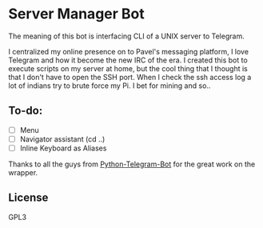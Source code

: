 # Server Manager Bot

The meaning of this bot is interfacing CLI of a UNIX server to Telegram.

I centralized my online presence on to Pavel's messaging platform, I love Telegram and how it become the new IRC of the era.
I created this bot to execute scripts on my server at home, but the cool thing that I thought is that I don't have to open the SSH port. When I check the ssh access log a lot of indians try to brute force my Pi. I bet for mining and so..

## To-do:
- [ ] Menu
- [ ] Navigator assistant (cd ..)
- [ ] Inline Keyboard as Aliases

Thanks to all the guys from [Python-Telegram-Bot](https://github.com/python-telegram-bot/python-telegram-bot) for the great work on the wrapper.

## License 
GPL3
